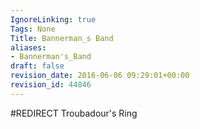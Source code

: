 ```yaml
---
IgnoreLinking: true
Tags: None
Title: Bannerman_s Band
aliases:
- Bannerman's_Band
draft: false
revision_date: 2016-06-06 09:29:01+00:00
revision_id: 44846
---
```


#REDIRECT Troubadour's Ring